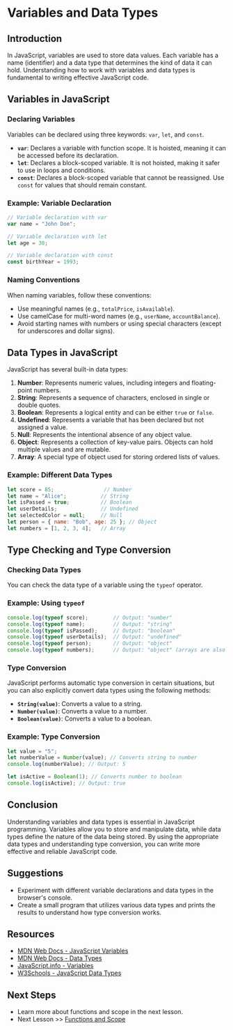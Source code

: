 # Variables and Data Types

## Introduction

In JavaScript, variables are used to store data values. Each variable has a name (identifier) and a data type that determines the kind of data it can hold. Understanding how to work with variables and data types is fundamental to writing effective JavaScript code.

## Variables in JavaScript

### Declaring Variables

Variables can be declared using three keywords: `var`, `let`, and `const`.

- **`var`**: Declares a variable with function scope. It is hoisted, meaning it can be accessed before its declaration.
- **`let`**: Declares a block-scoped variable. It is not hoisted, making it safer to use in loops and conditions.
- **`const`**: Declares a block-scoped variable that cannot be reassigned. Use `const` for values that should remain constant.

### Example: Variable Declaration

```javascript
// Variable declaration with var
var name = "John Doe";

// Variable declaration with let
let age = 30;

// Variable declaration with const
const birthYear = 1993;
```

### Naming Conventions

When naming variables, follow these conventions:
- Use meaningful names (e.g., `totalPrice`, `isAvailable`).
- Use camelCase for multi-word names (e.g., `userName`, `accountBalance`).
- Avoid starting names with numbers or using special characters (except for underscores and dollar signs).

## Data Types in JavaScript

JavaScript has several built-in data types:

1. **Number**: Represents numeric values, including integers and floating-point numbers.
2. **String**: Represents a sequence of characters, enclosed in single or double quotes.
3. **Boolean**: Represents a logical entity and can be either `true` or `false`.
4. **Undefined**: Represents a variable that has been declared but not assigned a value.
5. **Null**: Represents the intentional absence of any object value.
6. **Object**: Represents a collection of key-value pairs. Objects can hold multiple values and are mutable.
7. **Array**: A special type of object used for storing ordered lists of values.

### Example: Different Data Types

```javascript
let score = 85;                // Number
let name = "Alice";           // String
let isPassed = true;          // Boolean
let userDetails;              // Undefined
let selectedColor = null;     // Null
let person = { name: "Bob", age: 25 }; // Object
let numbers = [1, 2, 3, 4];   // Array
```

## Type Checking and Type Conversion

### Checking Data Types

You can check the data type of a variable using the `typeof` operator.

### Example: Using `typeof`

```javascript
console.log(typeof score);        // Output: "number"
console.log(typeof name);         // Output: "string"
console.log(typeof isPassed);     // Output: "boolean"
console.log(typeof userDetails);  // Output: "undefined"
console.log(typeof person);       // Output: "object"
console.log(typeof numbers);      // Output: "object" (arrays are also objects)
```

### Type Conversion

JavaScript performs automatic type conversion in certain situations, but you can also explicitly convert data types using the following methods:

- **`String(value)`**: Converts a value to a string.
- **`Number(value)`**: Converts a value to a number.
- **`Boolean(value)`**: Converts a value to a boolean.

### Example: Type Conversion

```javascript
let value = "5";
let numberValue = Number(value); // Converts string to number
console.log(numberValue); // Output: 5

let isActive = Boolean(1); // Converts number to boolean
console.log(isActive); // Output: true
```

## Conclusion

Understanding variables and data types is essential in JavaScript programming. Variables allow you to store and manipulate data, while data types define the nature of the data being stored. By using the appropriate data types and understanding type conversion, you can write more effective and reliable JavaScript code.

## Suggestions

- Experiment with different variable declarations and data types in the browser's console.
- Create a small program that utilizes various data types and prints the results to understand how type conversion works.

## Resources

- [MDN Web Docs - JavaScript Variables](https://developer.mozilla.org/en-US/docs/Web/JavaScript/Guide/Grammar#declarations)
- [MDN Web Docs - Data Types](https://developer.mozilla.org/en-US/docs/Web/JavaScript/Data_structures)
- [JavaScript.info - Variables](https://javascript.info/variables)
- [W3Schools - JavaScript Data Types](https://www.w3schools.com/js/js_datatypes.asp)

## Next Steps

- Learn more about functions and scope in the next lesson.
- Next Lesson >> [Functions and Scope](03_functions_and_scope.md)
